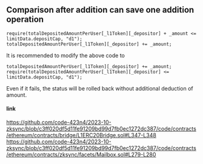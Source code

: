 ## Comparison after addition can save one addition operation

```solidity
require(totalDepositedAmountPerUser[_l1Token][_depositor] + _amount <= limitData.depositCap, "d1");
totalDepositedAmountPerUser[_l1Token][_depositor] += _amount;
```
It is recommended to modify the above code to

```solidity
totalDepositedAmountPerUser[_l1Token][_depositor] += _amount;
require(totalDepositedAmountPerUser[_l1Token][_depositor] <= limitData.depositCap, "d1");
```

Even if it fails, the status will be rolled back without additional deduction of amount.

#### link
https://github.com/code-423n4/2023-10-zksync/blob/c3ff020df5d11fe91209bd99d7fb0ec1272dc387/code/contracts/ethereum/contracts/bridge/L1ERC20Bridge.sol#L347-L348
https://github.com/code-423n4/2023-10-zksync/blob/c3ff020df5d11fe91209bd99d7fb0ec1272dc387/code/contracts/ethereum/contracts/zksync/facets/Mailbox.sol#L279-L280